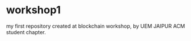 # workshop1

my first repository created at  blockchain workshop, by UEM JAIPUR ACM student chapter.

